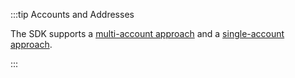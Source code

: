 :::tip Accounts and Addresses

The SDK supports a [multi-account approach](../explanations/accounts-and-addresses.md#multi-account-model) and
a [single-account approach](../explanations/accounts-and-addresses.md#single-account-model).

:::
